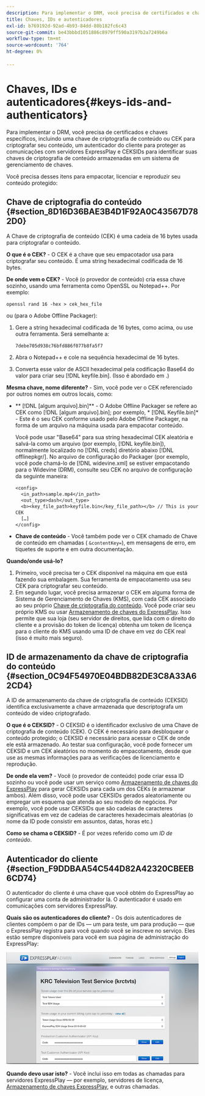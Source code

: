 ```yaml
---
description: Para implementar o DRM, você precisa de certificados e chaves específicos, incluindo uma chave de criptografia de conteúdo ou CEK para criptografar seu conteúdo, um autenticador do cliente para proteger as comunicações com servidores ExpressPlay e CEKSIDs para identificar suas chaves de criptografia de conteúdo armazenadas em um sistema de gerenciamento de chaves.
title: Chaves, IDs e autenticadores
exl-id: b769192d-92ad-4b93-84dd-80b182fc6c43
source-git-commit: be43bbbd1051886c8979ff590a3197b2a7249b6a
workflow-type: tm+mt
source-wordcount: '764'
ht-degree: 0%

---
```


# Chaves, IDs e autenticadores{#keys-ids-and-authenticators}

Para implementar o DRM, você precisa de certificados e chaves específicos, incluindo uma chave de criptografia de conteúdo ou CEK para criptografar seu conteúdo, um autenticador do cliente para proteger as comunicações com servidores ExpressPlay e CEKSIDs para identificar suas chaves de criptografia de conteúdo armazenadas em um sistema de gerenciamento de chaves.

Você precisa desses itens para empacotar, licenciar e reproduzir seu conteúdo protegido:

## Chave de criptografia do conteúdo {#section_8D16D36BAE3B4D1F92A0C43567D782D0}

A Chave de criptografia de conteúdo (CEK) é uma cadeia de 16 bytes usada para criptografar o conteúdo.

**O que é o CEK?** - O CEK é a chave que seu empacotador usa para criptografar seu conteúdo. É uma string hexadecimal codificada de 16 bytes.

**De onde vem o CEK?** - Você (o provedor de conteúdo) cria essa chave sozinho, usando uma ferramenta como OpenSSL ou Notepad++. Por exemplo:

```
openssl rand 16 -hex > cek_hex_file
```

ou (para o Adobe Offline Packager):

1. Gere a string hexadecimal codificada de 16 bytes, como acima, ou use outra ferramenta. Será semelhante a:

   ```
   7debe705d938c76bfd886f077b8fa5f7
   ```

1. Abra o Notepad++ e cole na sequência hexadecimal de 16 bytes.
1. Converta esse valor de ASCII hexadecimal pela codificação Base64 do valor para criar seu [!DNL keyfile.bin]. (Isso é abordado em [](../../multi-drm-workflows/quick-start/package-your-content.md).)

**Mesma chave, nome diferente?** - Sim, você pode ver o CEK referenciado por outros nomes em outros locais, como:

* ** [!DNL [algum arquivo].bin]** - O Adobe Offline Packager se refere ao CEK como [!DNL [algum arquivo].bin]; por exemplo, * [!DNL Keyfile.bin]* - Este é o seu CEK conforme usado pelo Adobe Offline Packager, na forma de um arquivo na máquina usada para empacotar conteúdo.

   Você pode usar &quot;Base64&quot; para sua string hexadecimal CEK aleatória e salvá-la como um arquivo (por exemplo, [!DNL keyfile.bin]), normalmente localizado no [!DNL creds] diretório abaixo [!DNL offlinepkgr/]. No arquivo de configuração do Packager (por exemplo, você pode chamá-lo de [!DNL widevine.xml] se estiver empacotando para o Widevine (DRM), consulte seu CEK no arquivo de configuração da seguinte maneira:

   ```
   <config>  
     <in_path>sample.mp4</in_path>  
     <out_type>dash</out_type>
     <b><key_file_path>keyfile.bin</key_file_path></b> // This is your CEK  
     […] 
   </config> 
   ```

* **Chave de conteúdo** - Você também pode ver o CEK chamado de Chave de conteúdo em chamadas ( `&contentKey=`), em mensagens de erro, em tíquetes de suporte e em outra documentação.

**Quando/onde usá-lo?**

1. Primeiro, você precisa ter o CEK disponível na máquina em que está fazendo sua embalagem. Sua ferramenta de empacotamento usa seu CEK para criptografar seu conteúdo.
1. Em segundo lugar, você precisa armazenar o CEK em alguma forma de Sistema de Gerenciamento de Chaves (KMS), com cada CEK associado ao seu próprio [Chave de criptografia do conteúdo](../../multi-drm-workflows/glossary/glossary-cek.md). Você pode criar seu próprio KMS ou usar [Armazenamento de chaves do ExpressPlay](https://www.expressplay.com/developer/key-storage/). Isso permite que sua loja (seu servidor de direitos, que lida com o direito do cliente e a provisão do token de licença) obtenha um token de licença para o cliente do KMS usando uma ID de chave em vez do CEK real (isso é muito mais seguro).

## ID de armazenamento da chave de criptografia do conteúdo {#section_0C94F54970E04BDB82DE3C8A33A62CD4}

A ID de armazenamento da chave de criptografia de conteúdo (CEKSID) identifica exclusivamente a chave armazenada que descriptografa um conteúdo de vídeo criptografado.

**O que é o CEKSID?** - O CEKSID é o identificador exclusivo de uma Chave de criptografia de conteúdo (CEK). O CEK é necessário para desbloquear o conteúdo protegido; o CEKSID é necessário para acessar o CEK de onde ele está armazenado. Ao testar sua configuração, você pode fornecer um CEKSID e um CEK aleatórios no momento do empacotamento, desde que use as mesmas informações para as verificações de licenciamento e reprodução.

**De onde ela vem?** - Você (o provedor de conteúdo) pode criar essa ID sozinho ou você pode usar um serviço como [Armazenamento de chaves do ExpressPlay](https://www.expressplay.com/developer/key-storage/) para gerar CEKSIDs para cada um dos CEKs (e armazenar ambos). Além disso, você pode usar CEKSIDs gerados aleatoriamente ou empregar um esquema que atenda ao seu modelo de negócios. Por exemplo, você pode usar CEKSIDs que são cadeias de caracteres significativas em vez de cadeias de caracteres hexadecimais aleatórias (o nome da ID pode consistir em assuntos, datas, horas etc.)

**Como se chama o CEKSID?** - É por vezes referido como um *ID de conteúdo*.

## Autenticador do cliente {#section_F9DDBAA54C544D82A42320CBEEB6CD74}

O autenticador do cliente é uma chave que você obtém do ExpressPlay ao configurar uma conta de administrador lá. O autenticador é usado em comunicações com servidores ExpressPlay.

**Quais são os autenticadores do cliente?** - Os dois autenticadores de clientes compõem o par de IDs — um para teste, um para produção — que o ExpressPlay registra para você quando você se inscreve no serviço. Eles estão sempre disponíveis para você em sua página de administração do ExpressPlay:
<!--<a id="fig_c5h_xdl_wv"></a>-->

![](assets/expressplay_admin_dashboard-web.png)

**Quando devo usar isto?** - Você inclui isso em todas as chamadas para servidores ExpressPlay — por exemplo, servidores de licença, [Armazenamento de chaves ExpressPlay](https://www.expressplay.com/developer/key-storage/), e outras chamadas.
